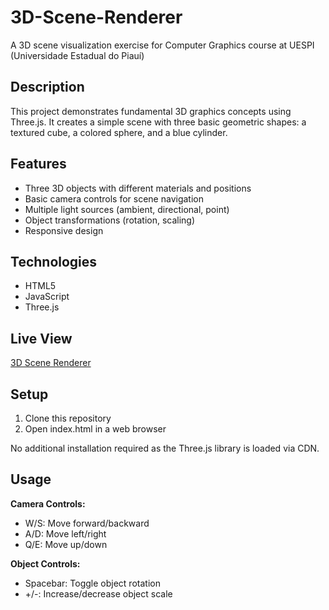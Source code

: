 # 3D-Scene-Renderer

A 3D scene visualization exercise for Computer Graphics course at UESPI (Universidade Estadual do Piauí)

## Description

This project demonstrates fundamental 3D graphics concepts using Three.js. It creates a simple scene with three basic geometric shapes: a textured cube, a colored sphere, and a blue cylinder.

## Features

- Three 3D objects with different materials and positions
- Basic camera controls for scene navigation
- Multiple light sources (ambient, directional, point)
- Object transformations (rotation, scaling)
- Responsive design

## Technologies

- HTML5
- JavaScript
- Three.js
## Live View

[3D Scene Renderer](https://ed-morais.github.io/3d-scene-renderer/)

## Setup

1. Clone this repository
2. Open index.html in a web browser

No additional installation required as the Three.js library is loaded via CDN.

## Usage

**Camera Controls:**
- W/S: Move forward/backward
- A/D: Move left/right
- Q/E: Move up/down

**Object Controls:**
- Spacebar: Toggle object rotation
- +/-: Increase/decrease object scale


